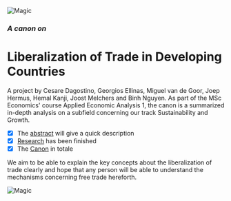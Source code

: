 ![Magic](http://dailycaller.com/wp-content/uploads/2016/05/Free-Trade-sign-with-clouds-and-sky-background-e1462912559684.jpg "A really nice picture")
### *A canon on*
# Liberalization of Trade in Developing Countries

A project by Cesare Dagostino, Georgios Ellinas, Miguel van de Goor, Joep Hermus, Hemal Kanji, Joost Melchers and Binh Nguyen. As part of the MSc Economics' course Applied Economic Analysis 1, the canon is a summarized in-depth analysis on a subfield concerning our track Sustainability and Growth. 

- [x] The [abstract](https://github.com/BinhNguyen71/Canon-Project/blob/master/Abstract.md "Canon Abstract on Free Trade in Developing countries") will give a quick description
- [x] [Research](https://github.com/BinhNguyen71/Canon-Project/blob/master/canonprep%20and%20sources.md "Work in Progress") has been finished
- [x] The [Canon](https://github.com/BinhNguyen71/Canon-Project/blob/master/Canon "Have fun reading it") in totale

We aim to be able to explain the key concepts about the liberalization of trade clearly and hope that any person will be able to understand the mechanisms concerning free trade hereforth.

![Magic](https://media4.giphy.com/media/igB2Th9e4nW6s/200_s.gif "just a dance")
